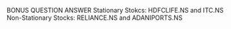 BONUS QUESTION ANSWER
Stationary Stokcs: HDFCLIFE.NS and ITC.NS
Non-Stationary Stocks: RELIANCE.NS and ADANIPORTS.NS
